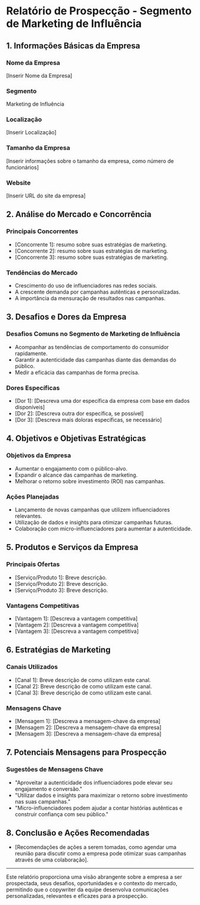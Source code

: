 # Relatório de Prospecção - Segmento de Marketing de Influência

## 1. Informações Básicas da Empresa

### Nome da Empresa
[Inserir Nome da Empresa]

### Segmento
Marketing de Influência

### Localização
[Inserir Localização]

### Tamanho da Empresa
[Inserir informações sobre o tamanho da empresa, como número de funcionários]

### Website
[Inserir URL do site da empresa]

## 2. Análise do Mercado e Concorrência

### Principais Concorrentes
- [Concorrente 1]: resumo sobre suas estratégias de marketing.
- [Concorrente 2]: resumo sobre suas estratégias de marketing.
- [Concorrente 3]: resumo sobre suas estratégias de marketing.

### Tendências do Mercado
- Crescimento do uso de influenciadores nas redes sociais.
- A crescente demanda por campanhas autênticas e personalizadas.
- A importância da mensuração de resultados nas campanhas.

## 3. Desafios e Dores da Empresa

### Desafios Comuns no Segmento de Marketing de Influência
- Acompanhar as tendências de comportamento do consumidor rapidamente.
- Garantir a autenticidade das campanhas diante das demandas do público.
- Medir a eficácia das campanhas de forma precisa.

### Dores Específicas
- [Dor 1]: [Descreva uma dor específica da empresa com base em dados disponíveis]
- [Dor 2]: [Descreva outra dor específica, se possível]
- [Dor 3]: [Descreva mais doloras específicas, se necessário]

## 4. Objetivos e Objetivas Estratégicas

### Objetivos da Empresa
- Aumentar o engajamento com o público-alvo.
- Expandir o alcance das campanhas de marketing.
- Melhorar o retorno sobre investimento (ROI) nas campanhas.

### Ações Planejadas
- Lançamento de novas campanhas que utilizem influenciadores relevantes.
- Utilização de dados e insights para otimizar campanhas futuras.
- Colaboração com micro-influenciadores para aumentar a autenticidade.

## 5. Produtos e Serviços da Empresa

### Principais Ofertas
- [Serviço/Produto 1]: Breve descrição.
- [Serviço/Produto 2]: Breve descrição.
- [Serviço/Produto 3]: Breve descrição.

### Vantagens Competitivas
- [Vantagem 1]: [Descreva a vantagem competitiva]
- [Vantagem 2]: [Descreva a vantagem competitiva]
- [Vantagem 3]: [Descreva a vantagem competitiva]

## 6. Estratégias de Marketing

### Canais Utilizados
- [Canal 1]: Breve descrição de como utilizam este canal.
- [Canal 2]: Breve descrição de como utilizam este canal.
- [Canal 3]: Breve descrição de como utilizam este canal.

### Mensagens Chave
- [Mensagem 1]: [Descreva a mensagem-chave da empresa]
- [Mensagem 2]: [Descreva a mensagem-chave da empresa]
- [Mensagem 3]: [Descreva a mensagem-chave da empresa]

## 7. Potenciais Mensagens para Prospecção

### Sugestões de Mensagens Chave
- "Aproveitar a autenticidade dos influenciadores pode elevar seu engajamento e conversão."
- "Utilizar dados e insights para maximizar o retorno sobre investimento nas suas campanhas."
- "Micro-influenciadores podem ajudar a contar histórias autênticas e construir confiança com seu público."

## 8. Conclusão e Ações Recomendadas

- [Recomendações de ações a serem tomadas, como agendar uma reunião para discutir como a empresa pode otimizar suas campanhas através de uma colaboração].

--- 

Este relatório proporciona uma visão abrangente sobre a empresa a ser prospectada, seus desafios, oportunidades e o contexto do mercado, permitindo que o copywriter da equipe desenvolva comunicações personalizadas, relevantes e eficazes para a prospecção.